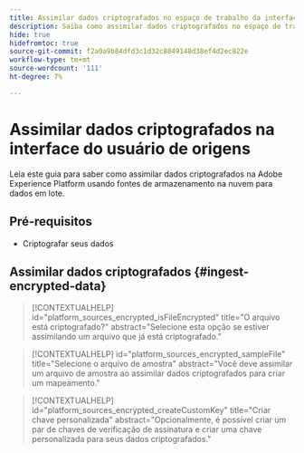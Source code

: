 ```yaml
---
title: Assimilar dados criptografados no espaço de trabalho da interface de origens
description: Saiba como assimilar dados criptografados no espaço de trabalho da interface do usuário de origens.
hide: true
hidefromtoc: true
source-git-commit: f2a0a9b84dfd3c1d32c8049148d38ef4d2ec822e
workflow-type: tm+mt
source-wordcount: '111'
ht-degree: 7%

---
```


# Assimilar dados criptografados na interface do usuário de origens

Leia este guia para saber como assimilar dados criptografados na Adobe Experience Platform usando fontes de armazenamento na nuvem para dados em lote.

## Pré-requisitos

* Criptografar seus dados

## Assimilar dados criptografados {#ingest-encrypted-data}

>[!CONTEXTUALHELP]
>id="platform_sources_encrypted_isFileEncrypted"
>title="O arquivo está criptografado?"
>abstract="Selecione esta opção se estiver assimilando um arquivo que já está criptografado."


>[!CONTEXTUALHELP]
>id="platform_sources_encrypted_sampleFile"
>title="Selecione o arquivo de amostra"
>abstract="Você deve assimilar um arquivo de amostra ao assimilar dados criptografados para criar um mapeamento."

>[!CONTEXTUALHELP]
>id="platform_sources_encrypted_createCustomKey"
>title="Criar chave personalizada"
>abstract="Opcionalmente, é possível criar um par de chaves de verificação de assinatura e criar uma chave personalizada para seus dados criptografados."